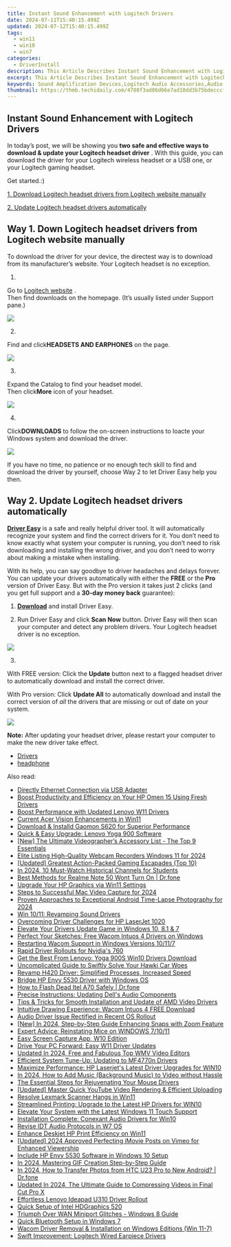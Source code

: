 ```yaml
---
title: Instant Sound Enhancement with Logitech Drivers
date: 2024-07-11T15:40:15.499Z
updated: 2024-07-12T15:40:15.499Z
tags:
  - win11
  - win10
  - win7
categories:
  - DriverInstall
description: This Article Describes Instant Sound Enhancement with Logitech Drivers
excerpt: This Article Describes Instant Sound Enhancement with Logitech Drivers
keywords: Sound Amplification Devices,Logitech Audio Accessories,Audio Enhancement Solutions,Portable Sound Improvement,High-Quality Audio Drivers,Immediate Sound Upgrade,Logitech Sound Optimization
thumbnail: https://thmb.techidaily.com/4708f3ad86d66e7ad10dd3b75bdecccf20aa6cf32be5cc5adbe8d57734cb7714.jpg
---
```


## Instant Sound Enhancement with Logitech Drivers

 In today’s post, we will be showing you   **two safe and effective ways to download & update your Logitech headset driver**  . With this guide, you can download the driver for your Logitech wireless headset or a USB one, or your Logitech gaming headset.

Get started.:)

[1. Download Logitech headset drivers from Logitech website manually](#way1)

[2\. Update Logitech headset drivers automatically](#way2)

## Way 1\. Down Logitech headset drivers from Logitech website manually

 To download the driver for your device, the directest way is to download from its manufacturer’s website. Your Logitech headset is no exception.

 1)  

 Go to [Logitech website](http://www.logitech.com/en-us) .  
 Then find downloads on the homepage. (It’s usually listed under Support pane.)

![](https://images.drivereasy.com/wp-content/uploads/2017/08/img_5981950405b27.png)

 2)  

 Find and click**HEADSETS AND EARPHONES** on the page.

![](https://images.drivereasy.com/wp-content/uploads/2017/08/img_59819528446dc.png)

 3)  

 Expand the Catalog to find your headset model.  
 Then click**More** icon of your headset.

![](https://images.drivereasy.com/wp-content/uploads/2017/08/img_598195e29f241.jpg)

 4)  

 Click**DOWNLOADS** to follow the on-screen instructions to loacte your Windows system and download the driver.

 ![](https://images.drivereasy.com/wp-content/uploads/2017/08/img_598197284e6ac.png)

 If you have no time, no patience or no enough tech skill to find and download the driver by yourself, choose Way 2 to let Driver Easy help you then.

## Way 2\. Update Logitech headset drivers automatically

**[Driver Easy](https://tools.techidaily.com/drivereasy/download/)**  is a safe and really helpful driver tool. It  will automatically recognize your system and find the correct drivers for it. You don’t need to know exactly what system your computer is running, you don’t need to risk downloading and installing the wrong driver, and you don’t need to worry about making a mistake when installing.

 With its help, you can say goodbye to driver headaches and delays forever. You can update your drivers automatically with either the **FREE**  or the **Pro**  version of Driver Easy. But with the Pro version it takes just 2 clicks (and you get full support and a **30-day money back** guarantee):

 1) **[Download](https://tools.techidaily.com/drivereasy/download/)**   and install Driver Easy.

 2) Run Driver Easy and click **Scan Now**   button. Driver Easy will then scan your computer and detect any problem drivers. Your Logitech headset driver is no exception.

![](https://images.drivereasy.com/wp-content/uploads/2017/08/img_5981786113621.jpg)

 3)

 With FREE version: Click the **Update**  button next to a flagged headset driver to automatically download and install the correct driver.

With Pro version: Click **Update All**  to automatically download and install the correct version of _all_  the drivers that are missing or out of date on your system.

![](https://images.drivereasy.com/wp-content/uploads/2017/08/img_59819bc4361fa.jpg)

**Note:** After updating your headset driver, please restart your computer to make the new driver take effect.

* [Drivers](https://tools.techidaily.com/drivereasy/download/)
* [headphone](https://store.drivereasy.com/order/cart.php?PRODS=4731822&QTY=1&AFFILIATE=108875)

<ins class="adsbygoogle"
     style="display:block"
     data-ad-format="autorelaxed"
     data-ad-client="ca-pub-7571918770474297"
     data-ad-slot="1223367746"></ins>



<ins class="adsbygoogle"
     style="display:block"
     data-ad-client="ca-pub-7571918770474297"
     data-ad-slot="8358498916"
     data-ad-format="auto"
     data-full-width-responsive="true"></ins>



<span class="atpl-alsoreadstyle">Also read:</span>
<div><ul>
<li><a href="https://driver-install.techidaily.com/directly-ethernet-connection-via-usb-adapter/"><u>Directly Ethernet Connection via USB Adapter</u></a></li>
<li><a href="https://driver-install.techidaily.com/boost-productivity-and-efficiency-on-your-hp-omen-15-using-fresh-drivers/"><u>Boost Productivity and Efficiency on Your HP Omen 15 Using Fresh Drivers</u></a></li>
<li><a href="https://driver-install.techidaily.com/boost-performance-with-updated-lenovo-w11-drivers/"><u>Boost Performance with Updated Lenovo W11 Drivers</u></a></li>
<li><a href="https://driver-install.techidaily.com/current-acer-vision-enhancements-in-win11/"><u>Current Acer Vision Enhancements in Win11</u></a></li>
<li><a href="https://driver-install.techidaily.com/download-and-installd-gaomon-s620-for-superior-performance/"><u>Download & Installd Gaomon S620 for Superior Performance</u></a></li>
<li><a href="https://driver-install.techidaily.com/quick-and-easy-upgrade-lenovo-yoga-900-software/"><u>Quick & Easy Upgrade: Lenovo Yoga 900 Software</u></a></li>
<li><a href="https://youtube-web.techidaily.com/he-ultimate-videographers-accessory-list-the-top-9-essentials/"><u>[New] The Ultimate Videographer’s Accessory List - The Top 9 Essentials</u></a></li>
<li><a href="https://remote-screen-capture.techidaily.com/elite-listing-high-quality-webcam-recorders-windows-11-for-2024/"><u>Elite Listing  High-Quality Webcam Recorders Windows 11 for 2024</u></a></li>
<li><a href="https://visual-screen-recording.techidaily.com/updated-greatest-action-packed-gaming-escapades-top-10/"><u>[Updated] Greatest Action-Packed Gaming Escapades (Top 10)</u></a></li>
<li><a href="https://youtube-clips.techidaily.com/in-2024-10-must-watch-historical-channels-for-students/"><u>In 2024, 10 Must-Watch Historical Channels for Students</u></a></li>
<li><a href="https://howto.techidaily.com/best-methods-for-realme-note-50-wont-turn-on-drfone-by-drfone-fix-android-problems-fix-android-problems/"><u>Best Methods for Realme Note 50 Wont Turn On | Dr.fone</u></a></li>
<li><a href="https://driver-install.techidaily.com/upgrade-your-hp-graphics-via-win11-settings/"><u>Upgrade Your HP Graphics via Win11 Settings</u></a></li>
<li><a href="https://video-screen-grab.techidaily.com/steps-to-successful-mac-video-capture-for-2024/"><u>Steps to Successful Mac Video Capture for 2024</u></a></li>
<li><a href="https://extra-guidance.techidaily.com/proven-approaches-to-exceptional-android-time-lapse-photography-for-2024/"><u>Proven Approaches to Exceptional Android Time-Lapse Photography for 2024</u></a></li>
<li><a href="https://driver-install.techidaily.com/win-1011-revamping-sound-drivers/"><u>Win 10/11: Revamping Sound Drivers</u></a></li>
<li><a href="https://driver-install.techidaily.com/overcoming-driver-challenges-for-hp-laserjet-1020/"><u>Overcoming Driver Challenges for HP LaserJet 1020</u></a></li>
<li><a href="https://driver-install.techidaily.com/elevate-your-drivers-update-game-in-windows-10-81-and-7/"><u>Elevate Your Drivers Update Game in Windows 10, 8.1 & 7</u></a></li>
<li><a href="https://driver-install.techidaily.com/perfect-your-sketches-free-wacom-intuos-4-drivers-on-windows/"><u>Perfect Your Sketches: Free Wacom Intuos 4 Drivers on Windows</u></a></li>
<li><a href="https://driver-install.techidaily.com/restarting-wacom-support-in-windows-versions-10117/"><u>Restarting Wacom Support in Windows Versions 10/11/7</u></a></li>
<li><a href="https://driver-install.techidaily.com/rapid-driver-rollouts-for-nvidias-760/"><u>Rapid Driver Rollouts for Nvidia's 760</u></a></li>
<li><a href="https://driver-install.techidaily.com/get-the-best-from-lenovo-yoga-900s-win10-drivers-download/"><u>Get the Best From Lenovo: Yoga 900S Win10 Drivers Download</u></a></li>
<li><a href="https://driver-install.techidaily.com/uncomplicated-guide-to-swiftly-solve-your-hawki-car-woes/"><u>Uncomplicated Guide to Swiftly Solve Your Hawki Car Woes</u></a></li>
<li><a href="https://driver-install.techidaily.com/revamp-h420-driver-simplified-processes-increased-speed/"><u>Revamp H420 Driver: Simplified Processes, Increased Speed</u></a></li>
<li><a href="https://driver-install.techidaily.com/bridge-hp-envy-5530-driver-with-windows-os/"><u>Bridge HP Envy 5530 Driver with Windows OS</u></a></li>
<li><a href="https://howto.techidaily.com/how-to-flash-dead-itel-a70-safely-drfone-by-drfone-fix-android-problems-fix-android-problems/"><u>How to Flash Dead Itel A70 Safely | Dr.fone</u></a></li>
<li><a href="https://driver-install.techidaily.com/precise-instructions-updating-dells-audio-components/"><u>Precise Instructions: Updating Dell's Audio Components</u></a></li>
<li><a href="https://driver-install.techidaily.com/tips-and-tricks-for-smooth-installation-and-update-of-amd-video-drivers/"><u>Tips & Tricks for Smooth Installation and Update of AMD Video Drivers</u></a></li>
<li><a href="https://driver-install.techidaily.com/intuitive-drawing-experience-wacom-intuos-4-free-download/"><u>Intuitive Drawing Experience: Wacom Intuos 4 FREE Download</u></a></li>
<li><a href="https://driver-install.techidaily.com/audio-driver-issue-rectified-in-recent-os-rollout/"><u>Audio Driver Issue Rectified in Recent OS Rollout</u></a></li>
<li><a href="https://fox-info.techidaily.com/new-in-2024-step-by-step-guide-enhancing-snaps-with-zoom-feature/"><u>[New] In 2024, Step-by-Step Guide  Enhancing Snaps with Zoom Feature</u></a></li>
<li><a href="https://driver-install.techidaily.com/expert-advice-reinstating-mice-on-windows-71011/"><u>Expert Advice: Reinstating Mice on WINDOWS 7/10/11</u></a></li>
<li><a href="https://screen-video-capture.techidaily.com/easy-screen-capture-app-w10-edition/"><u>Easy Screen Capture App, W10 Edition</u></a></li>
<li><a href="https://driver-install.techidaily.com/drive-your-pc-forward-easy-w11-driver-updates/"><u>Drive Your PC Forward: Easy W11 Driver Updates</u></a></li>
<li><a href="https://video-creation-software.techidaily.com/updated-in-2024-free-and-fabulous-top-wmv-video-editors/"><u>Updated In 2024, Free and Fabulous Top WMV Video Editors</u></a></li>
<li><a href="https://driver-install.techidaily.com/efficient-system-tune-up-updating-to-mf4770n-drivers/"><u>Efficient System Tune-Up: Updating to MF4770n Drivers</u></a></li>
<li><a href="https://driver-install.techidaily.com/maximize-performance-hp-laserjets-latest-driver-upgrades-for-win10/"><u>Maximize Performance: HP Laserjet's Latest Driver Upgrades for WIN10</u></a></li>
<li><a href="https://audio-shaping.techidaily.com/in-2024-how-to-add-music-background-music-to-video-without-hassle/"><u>In 2024, How to Add Music (Background Music) to Video without Hassle</u></a></li>
<li><a href="https://driver-install.techidaily.com/the-essential-steps-for-rejuvenating-your-mouse-drivers/"><u>The Essential Steps for Rejuvenating Your Mouse Drivers</u></a></li>
<li><a href="https://facebook-video-footage.techidaily.com/updated-master-quick-youtube-video-rendering-and-efficient-uploading/"><u>[Updated] Master Quick YouTube Video Rendering & Efficient Uploading</u></a></li>
<li><a href="https://driver-install.techidaily.com/resolve-lexmark-scanner-hangs-in-win11/"><u>Resolve Lexmark Scanner Hangs in Win11</u></a></li>
<li><a href="https://driver-install.techidaily.com/streamlined-printing-upgrade-to-the-latest-hp-drivers-for-win10/"><u>Streamlined Printing: Upgrade to the Latest HP Drivers for WIN10</u></a></li>
<li><a href="https://driver-install.techidaily.com/elevate-your-system-with-the-latest-windows-11-touch-support/"><u>Elevate Your System with the Latest Windows 11 Touch Support</u></a></li>
<li><a href="https://driver-install.techidaily.com/installation-complete-conexant-audio-drivers-for-win10/"><u>Installation Complete: Conexant Audio Drivers for Win10</u></a></li>
<li><a href="https://driver-install.techidaily.com/revise-idt-audio-protocols-in-w7-os/"><u>Revise IDT Audio Protocols in W7 OS</u></a></li>
<li><a href="https://driver-install.techidaily.com/enhance-deskjet-hp-print-efficiency-on-win11/"><u>Enhance Deskjet HP Print Efficiency on Win11</u></a></li>
<li><a href="https://vimeo-videos.techidaily.com/updated-2024-approved-perfecting-imovie-posts-on-vimeo-for-enhanced-viewership/"><u>[Updated] 2024 Approved  Perfecting iMovie Posts on Vimeo for Enhanced Viewership</u></a></li>
<li><a href="https://driver-install.techidaily.com/include-hp-envy-5530-software-in-windows-10-setup/"><u>Include HP Envy 5530 Software in Windows 10 Setup</u></a></li>
<li><a href="https://extra-approaches.techidaily.com/in-2024-mastering-gif-creation-step-by-step-guide/"><u>In 2024, Mastering GIF Creation  Step-by-Step Guide</u></a></li>
<li><a href="https://android-transfer.techidaily.com/in-2024-how-to-transfer-photos-from-htc-u23-pro-to-new-android-drfone-by-drfone-transfer-from-android-transfer-from-android/"><u>In 2024, How to Transfer Photos from HTC U23 Pro to New Android? | Dr.fone</u></a></li>
<li><a href="https://video-creation-software.techidaily.com/updated-in-2024-the-ultimate-guide-to-compressing-videos-in-final-cut-pro-x/"><u>Updated In 2024, The Ultimate Guide to Compressing Videos in Final Cut Pro X</u></a></li>
<li><a href="https://driver-install.techidaily.com/effortless-lenovo-ideapad-u310-driver-rollout/"><u>Effortless Lenovo Ideapad U310 Driver Rollout</u></a></li>
<li><a href="https://driver-install.techidaily.com/quick-setup-of-intel-hdgraphics-520/"><u>Quick Setup of Intel HDGraphics 520</u></a></li>
<li><a href="https://driver-install.techidaily.com/triumph-over-wan-miniport-glitches-windows-8-guide/"><u>Triumph Over WAN Miniport Glitches - Windows 8 Guide</u></a></li>
<li><a href="https://driver-install.techidaily.com/quick-bluetooth-setup-in-windows-7/"><u>Quick Bluetooth Setup in Windows 7</u></a></li>
<li><a href="https://driver-install.techidaily.com/wacom-driver-removal-and-installation-on-windows-editions-win-11-7/"><u>Wacom Driver Removal & Installation on Windows Editions (Win 11-7)</u></a></li>
<li><a href="https://driver-install.techidaily.com/swift-improvement-logitech-wired-earpiece-drivers/"><u>Swift Improvement: Logitech Wired Earpiece Drivers</u></a></li>
</ul></div>
